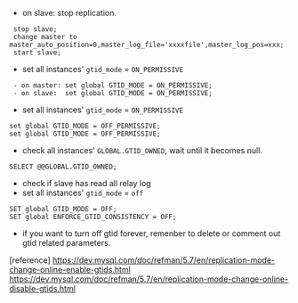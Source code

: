  - on slave: stop replication.
```
 stop slave;
 change master to master_auto_position=0,master_log_file='xxxxfile',master_log_pos=xxx;
 start slave;
```
- set all instances' `gtid_mode` = `ON_PERMISSIVE`
```
 - on master: set global GTID_MODE = ON_PERMISSIVE;
 - on slave:  set global GTID_MODE = ON_PERMISSIVE;
``` 
- set all instances' `gtid_mode` = `ON_PERMISSIVE`
```
set global GTID_MODE = OFF_PERMISSIVE;
set global GTID_MODE = OFF_PERMISSIVE;
```

- check all instances' `GLOBAL.GTID_OWNED`, wait until it becomes null.
```
SELECT @@GLOBAL.GTID_OWNED;
```
- check if slave has read all relay log
- set all instances' `gtid_mode` = `off`
```
SET global GTID_MODE = OFF;
SET global ENFORCE_GTID_CONSISTENCY = OFF;
```
- if you want to turn off gtid forever, remenber to delete or comment out gtid related parameters.

[reference]
https://dev.mysql.com/doc/refman/5.7/en/replication-mode-change-online-enable-gtids.html
https://dev.mysql.com/doc/refman/5.7/en/replication-mode-change-online-disable-gtids.html
